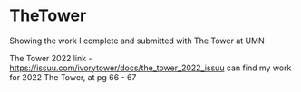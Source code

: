 # TheTower
Showing the work I complete and submitted with The Tower at UMN 

The Tower 2022
link - https://issuu.com/ivorytower/docs/the_tower_2022_issuu
can find my work for 2022 The Tower, at pg 66 - 67

